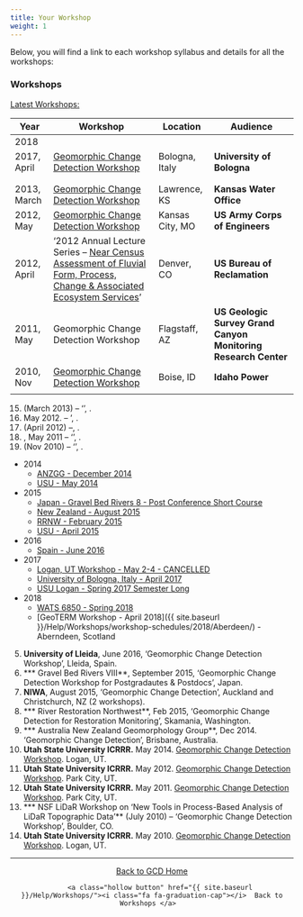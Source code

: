 ```yaml
---
title: Your Workshop
weight: 1
---
```


Below, you will find a link to each workshop syllabus and details for all the workshops:

### Workshops

<a class="button small" href="{{ site.baseurl }}/Help/Workshops/"><i class="fa fa-graduation-cap"></i>  Latest Workshops:  </a>

| Year  | Workshop | Location | Audience |
| ------ | ------ | ------ | ------ |
|2018 |  | | |
|2017, April |[Geomorphic Change Detection Workshop](http://gcdworkshop.joewheaton.org/workshop-schedules/2017/university-of-bologna-italy---april-2017) |Bologna, Italy| **University of Bologna** |
| | | | |
| | | | |
|2013, March | [Geomorphic Change Detection Workshop](http://gcdkwo.joewheaton.org/) |Lawrence, KS |**Kansas Water Office** |
|2012, May |[Geomorphic Change Detection Workshop](http://gcd-usace.joewheaton.org/) |Kansas City, MO | **US Army Corps of Engineers**|
|2012, April | ‘2012 Annual Lecture Series – [Near Census Assessment of Fluvial Form, Process,  Change & Associated Ecosystem Services](http://borlecture.joewheaton.org/home)’ |Denver, CO |**US Bureau of Reclamation** |
|2011, May |Geomorphic Change Detection Workshop |Flagstaff, AZ |**US Geologic Survey Grand Canyon Monitoring Research Center** |
|2010, Nov |[Geomorphic Change Detection Workshop](http://gcdworkshop.joewheaton.org/) |Boise, ID |**Idaho Power** |
| | | | |

15.  (March 2013) – ‘’, .
17.  May 2012. – ’, .
18. (April 2012) –, .
19. , May 2011 – ‘’, .
20.  (Nov 2010) – ‘’, .

- 2014
  - [ANZGG - December 2014](http://gcdworkshop.joewheaton.org/workshop-schedules/2014/anzgg---december-2014)
  - [USU - May 2014](http://gcdworkshop.joewheaton.org/workshop-schedules/2014/usu---may-2014)
- 2015
  - [Japan - Gravel Bed Rivers 8 - Post Conference Short Course](http://gcdworkshop.joewheaton.org/workshop-schedules/2015/japan---gravel-bed-rivers-8---post-conference-short-course)
  - [New Zealand - August 2015](http://gcdworkshop.joewheaton.org/workshop-schedules/2015/new-zealand---august-2016)
  - [RRNW - February 2015](http://gcdworkshop.joewheaton.org/workshop-schedules/2015/rrnw---february-2015)
  - [USU - April 2015](http://gcdworkshop.joewheaton.org/workshop-schedules/2015/usu---april-2015)
- 2016
  - [Spain - June 2016](http://gcdworkshop.joewheaton.org/workshop-schedules/2016/spain---june-2016)
- 2017
  - [Logan, UT Workshop - May 2-4 - CANCELLED](http://gcdworkshop.joewheaton.org/workshop-schedules/2017/logan-ut-workshop---may-2-4)
  - [University of Bologna, Italy - April 2017](http://gcdworkshop.joewheaton.org/workshop-schedules/2017/university-of-bologna-italy---april-2017)
  - [USU Logan - Spring 2017 Semester Long](http://gcdworkshop.joewheaton.org/workshop-schedules/2017/usu-logan---spring-2017-semester-long)
- 2018
  - [WATS 6850 - Spring 2018](http://gcdworkshop.joewheaton.org/workshop-schedules/2018/wats-6850---spring-2018)
  - [GeoTERM Workshop - April 2018]({{ site.baseurl }}/Help/Workshops/workshop-schedules/2018/Aberdeen/) - Aberndeen, Scotland








5. **University of Lleida**, June 2016, ‘Geomorphic Change Detection Workshop’, Lleida, Spain.
6. *** Gravel Bed Rivers VIII**, September 2015, ‘Geomorphic Change Detection Workshop for Postgradautes & Postdocs’, Japan.
7. **NIWA**, August 2015, ‘Geomorphic Change Detection’, Auckland and Christchurch, NZ (2 workshops).
8. *** River Restoration Northwest**, Feb 2015, ‘Geomorphic Change Detection for Restoration Monitoring’, Skamania, Washington.
9. *** Australia New Zealand Geomorphology Group**, Dec 2014. ‘Geomorphic Change Detection’, Brisbane, Australia.
10. **Utah State University ICRRR.** May 2014. [Geomorphic Change Detection Workshop](http://gcdworkshop.joewheaton.org/workshop-schedules/2014/usu---may-2014). Logan, UT.
15. **Utah State University ICRRR.** May 2012. [Geomorphic Change Detection Workshop](http://gcd.riverscapes.xyz/Help/Workshops/). Park City, UT.
18. **Utah State University ICRRR.** May 2011. [Geomorphic Change Detection Workshop](http://gcd.riverscapes.xyz/Help/Workshops/). Park City, UT.
20. *** NSF LiDaR Workshop on ‘New Tools in Process-Based Analysis of LiDaR Topographic Data’** (July 2010) – ‘Geomorphic Change Detection Workshop’, Boulder, CO.
21. **Utah State University ICRRR.** May 2010. [Geomorphic Change Detection Workshop](http://gcd.riverscapes.xyz/Help/Workshops/). Logan, UT.

------
<div align="center">
    <a class="hollow button" href="{{ site.baseurl }}/"><i class="fa fa-chevron-circle-left"></i>  Back to GCD Home </a>  
    
        <a class="hollow button" href="{{ site.baseurl }}/Help/Workshops/"><i class="fa fa-graduation-cap"></i>  Back to Workshops </a>  
</div>